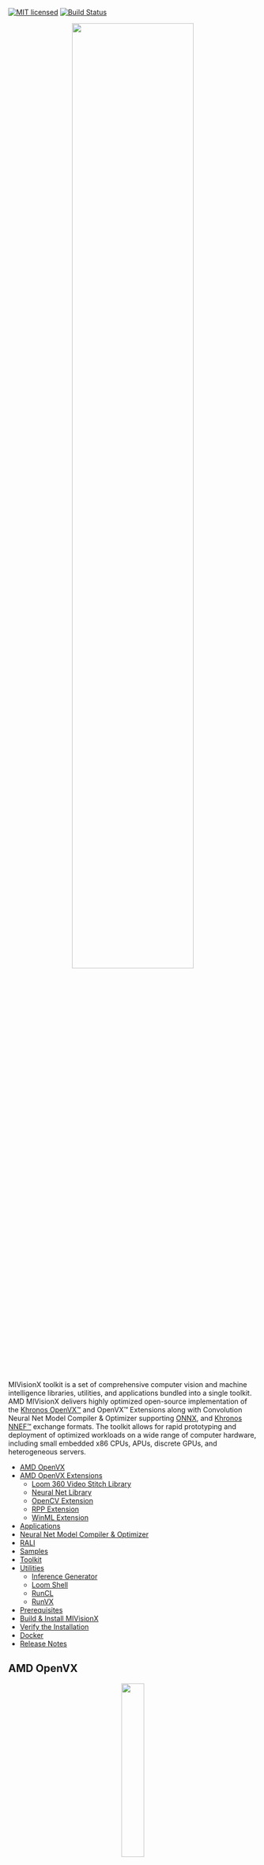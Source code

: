 [![MIT licensed](https://img.shields.io/badge/license-MIT-blue.svg)](https://opensource.org/licenses/MIT)
[![Build Status](https://travis-ci.org/GPUOpen-ProfessionalCompute-Libraries/MIVisionX.svg?branch=master)](https://travis-ci.org/GPUOpen-ProfessionalCompute-Libraries/MIVisionX)

<p align="center"><img width="70%" src="docs/images/MIVisionX.png" /></p>

MIVisionX toolkit is a set of comprehensive computer vision and machine intelligence libraries, utilities, and applications bundled into a single toolkit. AMD MIVisionX delivers highly optimized open-source implementation of the <a href="https://www.khronos.org/openvx/" target="_blank">Khronos OpenVX™</a> and OpenVX™ Extensions along with Convolution Neural Net Model Compiler & Optimizer supporting <a href="https://onnx.ai/" target="_blank">ONNX</a>, and <a href="https://www.khronos.org/nnef" target="_blank">Khronos NNEF™</a> exchange formats. The toolkit allows for rapid prototyping and deployment of optimized workloads on a wide range of computer hardware, including small embedded x86 CPUs, APUs, discrete GPUs, and heterogeneous servers.

* [AMD OpenVX](#amd-openvx)
* [AMD OpenVX Extensions](#amd-openvx-extensions)
  * [Loom 360 Video Stitch Library](amd_openvx_extensions/amd_loomsl)
  * [Neural Net Library](amd_openvx_extensions/amd_nn#openvx-neural-network-extension-library-vx_nn)
  * [OpenCV Extension](amd_openvx_extensions/amd_opencv#amd-opencv-extension)
  * [RPP Extension](amd_openvx_extensions/amd_rpp)
  * [WinML Extension](amd_openvx_extensions/amd_winml#amd-winml-extension)
* [Applications](#applications)
* [Neural Net Model Compiler & Optimizer](#neural-net-model-compiler--optimizer)
* [RALI](#rali)
* [Samples](samples#samples)
* [Toolkit](#toolkit)
* [Utilities](#utilities)
  * [Inference Generator](utilities/inference_generator#inference-generator)
  * [Loom Shell](utilities/loom_shell#radeon-loomshell)
  * [RunCL](utilities/runcl#amd-runcl)
  * [RunVX](utilities/runvx#amd-runvx)
* [Prerequisites](#prerequisites)
* [Build & Install MIVisionX](#build--install-mivisionx)
* [Verify the Installation](#verify-the-installation)
* [Docker](#docker)
* [Release Notes](#release-notes)

## AMD OpenVX

<p align="center"><img width="30%" src="https://upload.wikimedia.org/wikipedia/en/thumb/d/dd/OpenVX_logo.svg/1920px-OpenVX_logo.svg.png" /></p>

[AMD OpenVX](amd_openvx#amd-openvx-amd_openvx) is a highly optimized open source implementation of the <a href="https://www.khronos.org/openvx/" target="_blank">Khronos OpenVX™</a> computer vision specification. It allows for rapid prototyping as well as fast execution on a wide range of computer hardware, including small embedded x86 CPUs and large workstation discrete GPUs.

<a href="https://www.khronos.org/openvx/" target="_blank">Khronos OpenVX™</a> 1.0.1 conformant implementation is available in [MIVisionX Lite](https://github.com/GPUOpen-ProfessionalCompute-Libraries/MIVisionX/tree/openvx-1.0.1)

## AMD OpenVX Extensions
The OpenVX framework provides a mechanism to add new vision functions to OpenVX by 3rd party vendors. This project has below mentioned OpenVX [modules](amd_openvx_extensions#amd-openvx-extensions-amd_openvx_extensions) and utilities to extend [amd_openvx](amd_openvx#amd-openvx-amd_openvx) project, which contains the AMD OpenVX Core Engine.

<p align="center"><img width="70%" src="docs/images/MIVisionX-OpenVX-Extensions.png" /></p>

* [amd_loomsl](amd_openvx_extensions/amd_loomsl): AMD Radeon Loom stitching library for live 360 degree video applications
* [amd_nn](amd_openvx_extensions/amd_nn#openvx-neural-network-extension-library-vx_nn): OpenVX neural network module
* [amd_opencv](amd_openvx_extensions/amd_opencv#amd-module-for-opencv-interop-from-openvx-vx_opencv): OpenVX module that implements a mechanism to access OpenCV functionality as OpenVX kernels
* [amd_rpp](amd_openvx_extensions/amd_rpp): OpenVX extension providing an interface to some of the [RPP](https://github.com/GPUOpen-ProfessionalCompute-Libraries/rpp)'s (Radeon Performance Primitives) functions. This extension is used to enable [RALI](rali/README.md) to perform image augmentation.
* [amd_winml](amd_openvx_extensions/amd_winml#amd-winml-extension): WinML extension will allow developers to import a pre-trained ONNX model into an OpenVX graph and add hundreds of different pre & post processing `vision`/`generic`/`user-defined` functions, available in OpenVX and OpenCV interop, to the input and output of the neural net model. This will allow developers to build an end to end application for inference.

## Applications
MIVisionX has several [applications](apps#applications) built on top of OpenVX modules, it uses AMD optimized libraries to build applications which can be used to prototype or used as models to develop a product.

<p align="center"><img width="90%" src="docs/images/MIVisionX-applications.png" /></p>

* [Bubble Pop](apps/bubble_pop#vx-bubble-pop-sample): This sample application creates bubbles and donuts to pop using OpenVX & OpenCV functionality.
* [Cloud Inference Application](apps/cloud_inference#cloud-inference-application): This sample application does inference using a client-server system.
* [Digit Test](apps/dg_test#amd-dgtest): This sample application is used to recognize hand written digits.
* [Image Augmentation](apps/image_augmentation#image-augmentation-application): This sample application demonstrates the basic usage of RALI's C API to load JPEG images from the disk and modify them in different possible ways and displays the output images.
* [MIVisionX Inference Analyzer](apps/mivisionx_inference_analyzer#mivisionx-python-inference-analyzer): This sample application uses pre-trained `ONNX`/`NNEF`/`Caffe` models to analyze and summarize images.
* [MIVisionX OpenVX Classsification](apps#mivisionx-openvx-classsification): This sample application shows how to run supported pre-trained caffe models with MIVisionX RunTime.
* [MIVisionX Validation Tool](apps/mivisionx_validation_tool#mivisionx-python-ml-model-validation-tool): This sample application uses pre-trained `ONNX`/`NNEF`/`Caffe` models to analyze, summarize and validate models.
* [MIVisionX WinML Classification](apps#mivisionx-winml-classification): This sample application shows how to run supported ONNX models with MIVisionX RunTime on Windows.
* [MIVisionX WinML YoloV2](apps#mivisionx-winml-yolov2): This sample application shows how to run tiny yolov2(20 classes) with MIVisionX RunTime on Windows.
* [External Applications](apps#external-application)

## Neural Net Model Compiler & Optimizer

<p align="center"><img width="80%" src="docs/images/modelCompilerWorkflow.png" /></p>

[Neural Net Model Compiler & Optimizer](model_compiler#neural-net-model-compiler--optimizer) converts pre-trained neural net models to MIVisionX runtime code for optimized inference.

## RALI
The Radeon Augmentation Library - [RALI](rali/README.md) is designed to efficiently decode and process images and videos from a variety of storage formats and modify them through a processing graph programmable by the user.

## Toolkit

[MIVisionX Toolkit](toolkit#mivisionx-toolkit), is a comprehensive set of helpful tools for neural net creation, development, training, and deployment. The Toolkit provides you with helpful tools to design, develop, quantize, prune, retrain, and infer your neural network work in any framework. The Toolkit is designed to help you deploy your work to any AMD or 3rd party hardware, from embedded to servers.

MIVisionX provides you with tools for accomplishing your tasks throughout the whole neural net life-cycle, from creating a model to deploying them for your target platforms.

## Utilities
* [inference_generator](utilities/inference_generator#inference-generator): generate inference library from pre-trained CAFFE models
* [loom_shell](utilities/loom_shell/README.md#radeon-loomsh): an interpreter to prototype 360 degree video stitching applications using a script
* [RunVX](utilities/runvx/README.md#amd-runvx): command-line utility to execute OpenVX graph described in GDF text file
* [RunCL](utilities/runcl/README.md#amd-runcl): command-line utility to build, execute, and debug OpenCL programs

## Prerequisites
* CPU: [SSE4.1 or above CPU, 64-bit](https://rocm.github.io/hardware.html)
* GPU: [GFX7 or above](https://rocm.github.io/hardware.html) [optional]
* APU: Carrizo or above [optional]

**Note:** Some modules in MIVisionX can be built for CPU only. To take advantage of advanced features and modules we recommend using AMD GPUs or AMD APUs.

### Windows
* Windows 10
* Windows SDK
* Visual Studio 2017 and above
* Install the latest AMD [drivers](https://www.amd.com/en/support)
* Install [OpenCL SDK](https://github.com/GPUOpen-LibrariesAndSDKs/OCL-SDK/releases/tag/1.0)
* Install [OpenCV 3.4](https://github.com/opencv/opencv/releases/tag/3.4.0)
  * Set `OpenCV_DIR` environment variable to `OpenCV/build` folder
  * Add `%OpenCV_DIR%\x64\vc14\bin` or `%OpenCV_DIR%\x64\vc15\bin` to your `PATH`

### Linux
* Install [ROCm](https://rocm.github.io/ROCmInstall.html) 
* ROCm CMake, MIOpenGEMM & MIOpen for Neural Net Extensions (vx_nn)
* CMake 2.8 or newer [download](http://cmake.org/download/)
* Qt Creator for [Cloud Inference Client](apps/cloud_inference/client_app/README.md)
* [Protobuf](https://github.com/google/protobuf) for inference generator & model compiler
  * install `libprotobuf-dev` and `protobuf-compiler` needed for vx_nn
* [OpenCV 3.4](https://github.com/opencv/opencv/releases/tag/3.4.0)
  * Set `OpenCV_DIR` environment variable to `OpenCV/build` folder
* [FFMPEG n4.0.4](https://github.com/FFmpeg/FFmpeg/releases/tag/n4.0.4) - Optional
  * FFMPEG is required for amd_media & mv_deploy modules
  
#### Prerequisites setup script for Linux - `MIVisionX-setup.py`

For the convenience of the developer, we here provide the setup script which will install all the dependencies required by this project.

**MIVisionX-setup.py** builds all the prerequisites required by MIVisionX. The setup script creates a deps folder and installs all the prerequisites, this script only needs to be executed once. If the directory option is not given, the script will install the deps folder in the home directory(~/) by default, else in the user-specified location.

##### Prerequisites for running the script
1. Ubuntu `16.04`/`18.04` or CentOS `7.5`/`7.6`
2. X Window
3. [ROCm supported hardware](https://rocm.github.io/hardware.html)
4. [ROCm](https://github.com/RadeonOpenCompute/ROCm#installing-from-amd-rocm-repositories)

**usage:**
````
python MIVisionX-setup.py --directory [setup directory - optional]
                          --installer [Package management tool - optional (default:apt-get) [options: Ubuntu:apt-get;CentOS:yum]]
                          --miopen    [MIOpen Version - optional (default:2.1.0)]
                          --miopengemm[MIOpenGEMM Version - optional (default:1.1.5)]
                          --ffmpeg    [FFMPEG Installation - optional (default:no) [options:Install ffmpeg - yes]]
                          --rpp       [RPP Installation - optional (default:yes) [options:yes/no]]
                          --reinstall [Remove previous setup and reinstall (default:no)[options:yes/no]]
````
**Note:** use `--installer yum` for **CentOS**

**Note:** ROCm upgrade with `sudo apt upgrade` requires the setup script rerun. 

##### Refer to [Wiki](https://github.com/GPUOpen-ProfessionalCompute-Libraries/MIVisionX/wiki/Suggested-development-workflow) page for developer instructions.

## Build & Install MIVisionX

### Windows

#### Using .msi packages

* [MIVisionX-installer.msi](https://github.com/GPUOpen-ProfessionalCompute-Libraries/MIVisionX/releases): MIVisionX
* [MIVisionX_WinML-installer.msi](https://github.com/GPUOpen-ProfessionalCompute-Libraries/MIVisionX/releases): MIVisionX for WinML

#### Using `Visual Studio 2017` on 64-bit `Windows 10`
* Install [Windows Prerequisites](#windows)
* Use `MIVisionX.sln` to build for x64 platform

**NOTE:** vx_nn is not supported on Windows in this release

### Linux

#### Using `apt-get`/`yum`

##### Prerequisites
1. Ubuntu `16.04`/`18.04` or CentOS `7.5`/`7.6`
2. [ROCm supported hardware](https://rocm.github.io/hardware.html)
3. [ROCm](https://github.com/RadeonOpenCompute/ROCm#installing-from-amd-rocm-repositories)

###### Ubuntu
````
sudo apt-get install mivisionx
````
###### CentOS
````
sudo yum install mivisionx
````
 **Note:**
  * vx_winml is not supported on linux
  * source code will not available with apt-get/yum install
  * executables placed in `/opt/rocm/mivisionx/bin` and libraries in `/opt/rocm/mivisionx/lib`
  * OpenVX and module header files into `/opt/rocm/mivisionx/include`
  * model compiler, toolkit, & samples placed in `/opt/rocm/mivisionx`
  * Package (.deb & .rpm) install requires OpenCV v3.4.0 to execute AMD OpenCV extensions

#### Using `MIVisionX-setup.py` and `CMake` on Linux (Ubuntu `16.04`/`18.04` or CentOS `7.5`/`7.6`) with ROCm
* Install [ROCm](https://rocm.github.io/ROCmInstall.html)
* Use the below commands to set up and build MIVisionX
````
git clone https://github.com/GPUOpen-ProfessionalCompute-Libraries/MIVisionX.git
cd MIVisionX
````
````
python MIVisionX-setup.py --directory [setup directory - optional]
                          --installer [Package management tool - optional (default:apt-get) [options: Ubuntu:apt-get;CentOS:yum]]
                          --miopen    [MIOpen Version - optional (default:2.1.0)]
                          --miopengemm[MIOpenGEMM Version - optional (default:1.1.5)]
                          --ffmpeg    [FFMPEG Installation - optional (default:no) [options:Install ffmpeg - yes]]
                          --rpp       [RPP Installation - optional (default:yes) [options:yes/no]]
                          --reinstall [Remove previous setup and reinstall (default:no)[options:yes/no]]
````
**Note:** Use `--installer yum` for **CentOS**
````
mkdir build
cd build
cmake ../
make -j8
sudo make install
````
  **Note:**
   * vx_winml is not supported on Linux
   * the installer will copy all executables into `/opt/rocm/mivisionx/bin` and libraries into `/opt/rocm/mivisionx/lib`
   * the installer also copies all the OpenVX and module header files into `/opt/rocm/mivisionx/include` folder

#### Using `CMake` on Linux (Ubuntu `16.04`/`18.04` or CentOS `7.5`/`7.6`) with ROCm
* Install [ROCm](https://rocm.github.io/ROCmInstall.html)
* git clone, build and install other ROCm projects (using `cmake` and `% make install`) in the below order for vx_nn.
  * [rocm-cmake](https://github.com/RadeonOpenCompute/rocm-cmake)
  * [MIOpenGEMM](https://github.com/ROCmSoftwarePlatform/MIOpenGEMM)
  * [MIOpen](https://github.com/ROCmSoftwarePlatform/MIOpen) -- make sure to use `-DMIOPEN_BACKEND=OpenCL` option with cmake
* install [protobuf](https://github.com/protocolbuffers/protobuf/releases/tag/v3.5.2)
* install [OpenCV](https://github.com/opencv/opencv/releases/tag/3.3.0)
* install [FFMPEG n4.0.4](https://github.com/FFmpeg/FFmpeg/releases/tag/n4.0.4) - Optional
* build and install (using `cmake` and `% make install`)
  * executables will be placed in `bin` folder
  * libraries will be placed in `lib` folder
  * the installer will copy all executables into `/opt/rocm/mivisionx/bin` and libraries into `/opt/rocm/mivisionx/lib`
  * the installer also copies all the OpenVX and OpenVX module header files into `/opt/rocm/mivisionx/include` folder
* add the installed library path to LD_LIBRARY_PATH environment variable (default `/opt/rocm/mivisionx/lib`)
* add the installed executable path to PATH environment variable (default `/opt/rocm/mivisionx/bin`)

## Verify the Installation

### Linux
* The installer will copy all executables into `/opt/rocm/mivisionx/bin` and libraries into `/opt/rocm/mivisionx/lib`
* The installer also copies all the OpenVX and OpenVX module header files into `/opt/rocm/mivisionx/include` folder
* Apps, Samples, Documents, Model Compiler and Toolkit are placed into `/opt/rocm/mivisionx`
* Run samples to verify the installation
  * **Canny Edge Detection**
  
  <p align="center"><img width="60%" src="samples/images/canny_image.PNG" /></p>
  
  ````
  export PATH=$PATH:/opt/rocm/mivisionx/bin
  export LD_LIBRARY_PATH=$LD_LIBRARY_PATH:/opt/rocm/mivisionx/lib
  runvx /opt/rocm/mivisionx/samples/gdf/canny.gdf 
  ````
**Note:** More samples are available [here](samples#samples)

### Windows
* MIVisionX.sln builds the libraries & executables in the folder `MIVisionX/x64`
* Use RunVX to test the build
```
./runvx.exe PATH_TO/MIVisionX/samples/gdf/skintonedetect.gdf
```

## Docker

MIVisionX provides developers with docker images for Ubuntu 16.04, Ubuntu 18.04, CentOS 7.5, & CentOS 7.6. Using docker images developers can quickly prototype and build applications without having to be locked into a single system setup or lose valuable time figuring out the dependencies of the underlying software.

### MIVisionX Docker
* [Ubuntu 16.04](https://hub.docker.com/r/mivisionx/ubuntu-16.04)
* [Ubuntu 18.04](https://hub.docker.com/r/mivisionx/ubuntu-18.04)
* [CentOS 7.5](https://hub.docker.com/r/mivisionx/centos-7.5)
* [CentOS 7.6](https://hub.docker.com/r/mivisionx/centos-7.6)

### Docker Workflow Sample on Ubuntu 16.04

#### Prerequisites
* Ubuntu `16.04`
* [rocm supported hardware](https://rocm.github.io/hardware.html)

#### Workflow
* Step 1 - *Install rocm-dkms*
````
sudo apt update
sudo apt dist-upgrade
sudo apt install libnuma-dev
sudo reboot
````
````
wget -qO - http://repo.radeon.com/rocm/apt/debian/rocm.gpg.key | sudo apt-key add -
echo 'deb [arch=amd64] http://repo.radeon.com/rocm/apt/debian/ xenial main' | sudo tee /etc/apt/sources.list.d/rocm.list
sudo apt update
sudo apt install rocm-dkms
sudo reboot
````

* Step 2 - *Setup Docker*
````
sudo apt-get install curl
sudo curl -fsSL https://download.docker.com/linux/ubuntu/gpg | sudo apt-key add -
sudo add-apt-repository "deb [arch=amd64] https://download.docker.com/linux/ubuntu $(lsb_release -cs) stable"
sudo apt-get update
apt-cache policy docker-ce
sudo apt-get install -y docker-ce
sudo systemctl status docker
````

* Step 3 - *Get Docker Image*
````
sudo docker pull mivisionx/ubuntu-16.04
````

* Step 4 - *Run the docker image*
````
sudo docker run -it --device=/dev/kfd --device=/dev/dri --cap-add=SYS_RAWIO --device=/dev/mem --group-add video --network host mivisionx/ubuntu-16.04
````
  * Optional: Map localhost directory on the docker image
    * option to map the localhost directory with trained caffe models to be accessed on the docker image.
    * usage: -v {LOCAL_HOST_DIRECTORY_PATH}:{DOCKER_DIRECTORY_PATH} 
````
sudo docker run -it -v /home/:/root/hostDrive/ --device=/dev/kfd --device=/dev/dri --cap-add=SYS_RAWIO --device=/dev/mem --group-add video --network host mivisionx/ubuntu-16.04
````

**Note:** **Display option with docker**
* Using host display
````
xhost +local:root
sudo docker run -it --device=/dev/kfd --device=/dev/dri --cap-add=SYS_RAWIO --device=/dev/mem --group-add video --network host --env DISPLAY=unix$DISPLAY --privileged --volume $XAUTH:/root/.Xauthority --volume /tmp/.X11-unix/:/tmp/.X11-unix mivisionx/ubuntu-16.04:latest
````
* Test display with MIVisionX sample
````
export PATH=$PATH:/opt/rocm/mivisionx/bin
export LD_LIBRARY_PATH=$LD_LIBRARY_PATH:/opt/rocm/mivisionx/lib
runvx /opt/rocm/mivisionx/samples/gdf/canny.gdf 
````

## Release Notes

### Known issues
* Package (.deb & .rpm) install requires **OpenCV `v3.4.0`** to execute AMD OpenCV extensions
* ROCm `3.0` and above has known to slow down OpenCL kernels.

### Tested configurations
* Windows 10
* Linux: Ubuntu - `16.04`/`18.04` & CentOS - `7.5`/`7.6`
* ROCm: rocm-dkms - `3.3.0-19`
* rocm-cmake - [github master:ac45c6e](https://github.com/RadeonOpenCompute/rocm-cmake/tree/master)
* MIOpenGEMM - [1.1.5](https://github.com/ROCmSoftwarePlatform/MIOpenGEMM/releases/tag/1.1.5)
* MIOpen - [2.1.0](https://github.com/ROCmSoftwarePlatform/MIOpen/releases/tag/2.1.0)
* Protobuf - [V3.5.2](https://github.com/protocolbuffers/protobuf/releases/tag/v3.5.2)
* OpenCV - [3.4.0](https://github.com/opencv/opencv/releases/tag/3.4.0)
* Dependencies for all the above packages
